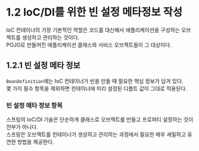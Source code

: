 # 1.2 IoC/DI를 위한 빈 설정 메타정보 작성

IoC 컨테이너의 가장 기본적인 역할은 코드를 대신해서 애플리케이션을 구성하는 오브젝트를 생성하고 관리하는 것이다.  
POJO로 만들어진 애플리케이션 클래스와 서비스 오브젝트들이 그 대상이다.

## 1.2.1 빈 설정 메타 정보

`BeanDefinition`에는 IoC 컨테이너가 빈을 만들 때 필요한 핵심 정보가 담겨 있다.  
몇 가지 필수 항목을 제외하면 컨테이너에 미리 설정된 디폴트 값이 그대로 적용된다.

### 빈 설정 메타 정보 항목

스프링의 IoC/DI 기술은 단순하게 클래스로 오브젝트를 만들고 프로퍼티 설정하는 것이 전부가 아니다.  
스프링은 오브젝트를 컨테이너가 생성하고 관리하는 과정에서 필요한 매우 세밀하고 유연한 방법을 제공한다.
